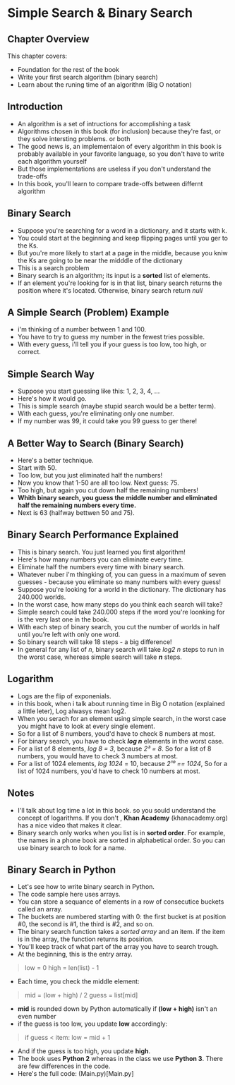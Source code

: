 # Simple Search & Binary Search

## Chapter Overview
This chapter covers:
- Foundation for the rest of the book
- Write your first search algorithm (binary search)
- Learn about the runing time of an algorithm (Big O notation)

## Introduction
- An algorithm is a set of intructions for accomplishing a task
- Algorithms chosen in this book (for inclusion) because they're fast, or they solve intersting problems. or both
- The good news is, an implementaion of every algorithm in this book is probably available in your favorite language, so you don't have to write each algorithm yourself
- But those implementations are useless if you don't understand the trade-offs
- In this book, you'll learn to compare trade-offs between differnt algorithm

## Binary Search
- Suppose you're searching for a word in a dictionary, and it starts with k.
- You could start at the beginning and keep flipping pages until you ger to the Ks.
- But you're more likely to start at a page in the middle, because you kniw the Ks are going to be near the midddle of the dictionary
- This is a search problem
- Binary search is an algorithm; its input is a **sorted** list of elements.
- If an element you're looking for is in that list, binary search returns the position where it's located. Otherwise, binary search return *null*

## A Simple Search (Problem) Example
- i'm thinking of a number between 1 and 100.
- You have to try to guess my number in the fewest tries possible.
- With every guess, i'll tell you if your guess is too low, too high, or correct.

## Simple Search Way
- Suppose you start guessing like this: 1, 2, 3, 4, ...
- Here's how it would go.
- This is simple search (maybe stupid search would be a better term).
- With each guess, you're eliminating only one number.
- If my number was 99, it could take you 99 guess to ger there!

## A Better Way to Search (Binary Search)
- Here's a better technique.
- Start with 50.
- Too low, but you just eliminated half the numbers! 
- Now you know that 1-50 are all too low. Next guess: 75.
- Too high, but again you cut down half the remaining numbers!
- **Whith binary search, you guess the middle number and eliminated half the remaining numbers every time.**
- Next is 63 (halfway bettwen 50 and 75).

## Binary Search Performance Explained 
- This is binary search. You just learned you first algorithm!
- Here's how many numbers you can eliminate every time.
- Eliminate half the numbers every time with binary search.
- Whatever nuber i'm thingking of, you can guess in a maximum of seven guesses - because you eliminate so many numbers with every guess!
- Suppose you're looking for a world in the dictionary. The dictionary has 240.000 worlds.
- In the worst case, how many steps do you think each search will take?
- Simple search could take 240.000 steps if the word you're loonking for is the very last one in the book.
- With each step of binary search, you cut the number of worlds in half until you're left with only one word.
- So binary search will take 18 steps - a big difference!
- In general for any list of *n*, binary search will take *log2 n* steps to run in the worst case, whereas simple search will take ***n*** steps.

## Logarithm
- Logs are the flip of exponenials.
- in this book, when i talk about running time in Big O notation (explained a little leter), Log alwasys mean log2.
- When you serach for an element using simple search, in the worst case you might have to look at every single element.
- So for a list of 8 numbers, youd'd have to check 8 numbers at most.
- For binary search, you have to check ***log n*** elements in the worst case.
- For a list of 8 elements, *log 8 = 3*, because *2³ = 8*. So for a list of 8 numbers, you would have to check 3 numbers at most.
- For a list of 1024 elements, *log 1024* = 10, because *2¹⁰ == 1024*, So for a list of 1024 numbers, you'd have to check 10 numbers at most.

## Notes 
- I'll talk about log time a lot in this book. so you sould understand the concept of logarithms. If you don't , **Khan Academy** (khanacademy.org) has a nice video that makes it clear.
- Binary search only works when you list is in **sorted order**. For example, the names in a phone book are sorted in alphabetical order. So you can use binary search to look for a name.

## Binary Search in Python 
- Let's see how to write binary search in Python.
- The code sample here uses arrays.
- You can store a sequance of elements in a row of consecutice buckets called an array.
- The buckets are numbered starting with 0: the first bucket is at position #0, the second is #1, the third is #2, and so on.
- The binary search function takes a *sorted array* and an item. if the item is in the array,  the function returns its posirion.
- You'll keep track of what part of the array you have to search trough.
- At the beginning, this is the entry array.
> low = 0
> high = len(list) - 1
- Each time, you check the middle element:
> mid = (low + high) / 2
> guess = list[mid]
- **mid** is rounded down by Python automatically if **(low + high)** isn't an even number
- if the guess is too low, you update **low** accordingly:
> if guess < item:
>   low = mid + 1
- And if the guess is too high, you update **high**.
- The book uses **Python 2** whereas in the class we use **Python 3**. There are few differences in the code.
- Here's the full code: (Main.py)[Main.py]
